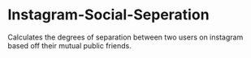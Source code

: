 # Instagram-Social-Seperation
Calculates the degrees of separation between two users on instagram based off their mutual public friends.
